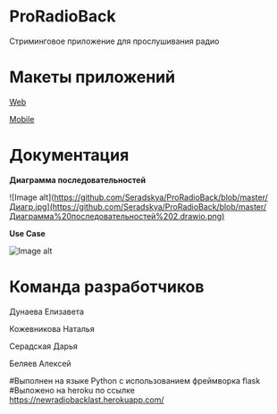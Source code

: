 # ProRadioBack
Стриминговое приложение для прослушивания радио

# Макеты приложений
[Web](https://www.figma.com/proto/c8IVlrRqVhSjJ5FQoX2Ojb/ProRadio?node-id=27%3A32&scaling=min-zoom&page-id=27%3A31&starting-point-node-id=27%3A32)

[Mobile](https://www.figma.com/proto/c8IVlrRqVhSjJ5FQoX2Ojb/ProRadio?node-id=215%3A2&scaling=scale-down&page-id=0%3A1&starting-point-node-id=215%3A2&show-proto-sidebar=1)

# Документация
**Диаграмма последовательностей**

![Image alt](https://github.com/Seradskya/ProRadioBack/blob/master/Диагр.jpg](https://github.com/Seradskya/ProRadioBack/blob/master/Диаграмма%20последовательностей%202.drawio.png)

**Use Case**

![Image alt](https://github.com/Seradskya/ProRadioBack/blob/master/Use%20case.jpg)

# Команда разработчиков
Дунаева Елизавета

Кожевникова Наталья

Серадская Дарья

Беляев Алексей

#Выполнен на языке Python с использованием фреймворка flask
#Выложено на heroku по ссылке https://newradiobacklast.herokuapp.com/
